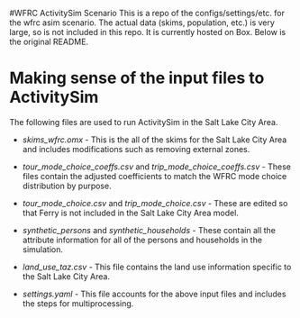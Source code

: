 #WFRC ActivitySim Scenario
This is a repo of the configs/settings/etc. for the wfrc asim scenario. The actual data (skims, population, etc.) is very large, so is not included in this repo. It is currently hosted on Box. Below is the original README.

<!-- ReadME to instruct how to use the input files on box
my folder will eventually match -->

# Making sense of the input files to ActivitySim
The following files are used to run ActivitySim in the
Salt Lake City Area.

* *skims_wfrc.omx* - This is the all of the skims for the Salt
Lake City Area and includes modifications such as removing
external zones.

* *tour_mode_choice_coeffs.csv* and *trip_mode_choice_coeffs.csv* -
These files contain the adjusted coefficients to match the WFRC
mode choice distribution by purpose.

* *tour_mode_choice.csv* and *trip_mode_choice.csv* - These are edited
so that Ferry is not included in the Salt Lake City Area model.

* *synthetic_persons* and *synthetic_households* - These contain
all the attribute information for all of the persons and
households in the simulation.

* *land_use_taz.csv* - This file contains the land use information
specific to the Salt Lake City Area.

* *settings.yaml* - This file accounts for the above input files
and includes the steps for multiprocessing.
